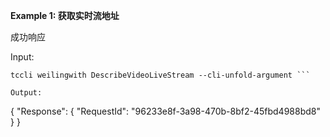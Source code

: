 **Example 1: 获取实时流地址**

成功响应

Input: 

```
tccli weilingwith DescribeVideoLiveStream --cli-unfold-argument ```

Output: 
```
{
    "Response": {
        "RequestId": "96233e8f-3a98-470b-8bf2-45fbd4988bd8"
    }
}
```

